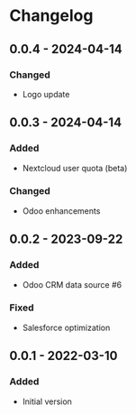 # Changelog

## 0.0.4 - 2024-04-14
### Changed
- Logo update

## 0.0.3 - 2024-04-14
### Added
- Nextcloud user quota (beta)

### Changed
- Odoo enhancements

## 0.0.2 - 2023-09-22
### Added
- Odoo CRM data source #6

### Fixed
- Salesforce optimization

## 0.0.1 - 2022-03-10
### Added
- Initial version